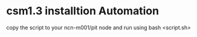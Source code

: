 # csm1.3 installtion Automation

copy the script to your ncn-m001/pit node  and run using bash <script.sh>
